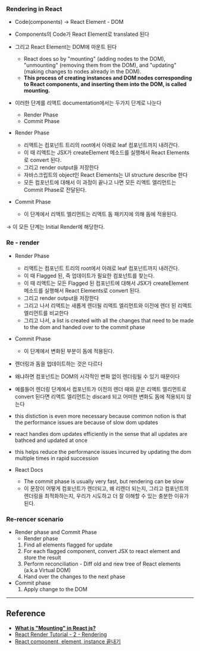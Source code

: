 ### Rendering in React

- Code(components) → React Element - DOM
- Components의 Code가 React Element로 translated 된다
- 그리고 React Element는 DOM에 마운트 된다
  - React does so by "mounting" (adding nodes to the DOM), "unmounting" (removing them from the DOM), and "updating" (making changes to nodes already in the DOM).
  - **This process of creating instances and DOM nodes corresponding to React components, and inserting them into the DOM, is called mounting.**
- 이러한 단계를 리액트 documentation에서는 두가지 단계로 나눈다

  - Render Phase
  - Commit Phase

- Render Phase
  - 리액트는 컴포넌트 트리의 root에서 아래로 leaf 컴포넌트까지 내려간다.
  - 이 때 리액트는 JSX가 createElement 메소드를 실행해서 React Elements로 convert 된다.
  - 그리고 render output을 저장한다
  - 자바스크립트의 object인 React Elements는 UI structure describe 한다
  - 모든 컴포넌트에 대해서 이 과정이 끝나고 나면 모든 리액트 엘리먼트는 Commit Phase로 전달된다.
- Commit Phase
  - 이 단계에서 리액트 엘리먼트는 리액트 돔 패키지에 의해 돔에 적용된다.

→ 이 모든 단계는 Initial Render에 해당한다.

### Re - render

- Render Phase
  - 리액트는 컴포넌트 트리의 root에서 아래로 leaf 컴포넌트까지 내려간다.
  - 이 때 Flagged 된, 즉 업데이트가 필요한 컴포넌트를 찾는다.
  - 이 때 리액트는 모든 Flagged 된 컴포넌트에 대해서 JSX가 createElement 메소드를 실행해서 React Elements로 convert 된다.
  - 그리고 render output을 저장한다
  - 그리고 나서 리액트는 새롭게 렌더될 리액트 엘리먼트와 이전에 렌더 된 리액트 엘리먼트를 비교한다
  - 그리고 나서, a list is created with all the changes that need to be made to the dom and handed over to the commit phase
- Commit Phase

  - 이 단계에서 변화된 부분이 돔에 적용된다.

- 렌더링과 돔을 업데이트하는 것은 다르다
- 왜냐하면 컴포넌트는 DOM의 시각적인 변화 없이 렌더링될 수 있기 때문이다
- 예를들어 렌더링 단계에서 컴포넌트가 이전의 렌더 때와 같은 리액트 엘리먼트로 convert 된다면 리액트 엘리먼트는 discard 되고 어떠한 변화도 돔에 적용되지 않는다
- this distiction is even more necessary because common notion is that the performance issues are because of slow dom updates
- react handles dom updates efficiently in the sense that all updates are bathced and updated at once
- this helps reduce the performance issues incurred by updating the dom multiple times in rapid succession

- React Docs
  - The commit phase is usually very fast, but rendering can be slow
  - 이 문장이 어떻게 컴포넌트가 렌더되고, 왜 리렌더 되는지, 그리고 컴포넌트의 렌더링을 최적화하는지, 우리가 시도하고 더 잘 이해할 수 있는 충분한 이유가 된다.

### Re-rencer scenario

- Render phase and Commit Phase
  - Render phase
  1. Find all elements flagged for update
  2. For each flagged component, convert JSX to react element and store the result
  3. Perform reconciliation - Diff old and new tree of React elements (a.k.a Virtual DOM)
  4. Hand over the changes to the next phase
- Commit phase
  1. Apply change to the DOM

---

## Reference

- **[What is "Mounting" in React js?](https://stackoverflow.com/questions/31556450/what-is-mounting-in-react-js)**
- [React Render Tutorial - 2 - Rendering](https://www.youtube.com/watch?v=VPtL6dU0YXc&list=PLC3y8-rFHvwg7czgqpQIBEAHn8D6l530t&index=2)
- [React component, element, instance 끝내기](https://github.com/dkmqflx/TIL/blob/master/React/%EA%B0%80%EC%9E%A5%EC%89%AC%EC%9A%B4%EB%A6%AC%EC%95%A1%ED%8A%B8/React%20component%2C%20element%2C%20instance%20%EB%81%9D%EB%82%B4%EA%B8%B0.md)
